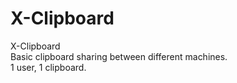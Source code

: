 # X-Clipboard
X-Clipboard  
Basic clipboard sharing between different machines.  
1 user, 1 clipboard.  

